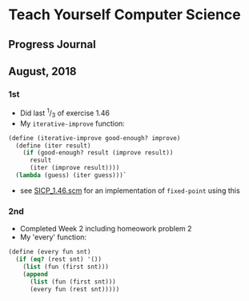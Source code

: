 # Teach Yourself Computer Science
## Progress Journal

## August, 2018

### 1st
- Did last <sup>1</sup>/<sub>3</sub> of exercise 1.46
- My `iterative-improve` function:
```scheme
(define (iterative-improve good-enough? improve)
  (define (iter result)
    (if (good-enough? result (improve result))
      result
      (iter (improve result))))
  (lambda (guess) (iter guess)))`
```
- see [SICP_1.46.scm](https://github.com/flintsteel7/TMCS/tree/master/Exercises/SICP_1.46.scm) for an implementation of `fixed-point` using this

### 2nd
- Completed Week 2 including homeowork problem 2
- My 'every' function:
```scheme
(define (every fun snt)
  (if (eq? (rest snt) '())
    (list (fun (first snt)))
    (append
      (list (fun (first snt)))
      (every fun (rest snt)))))
```